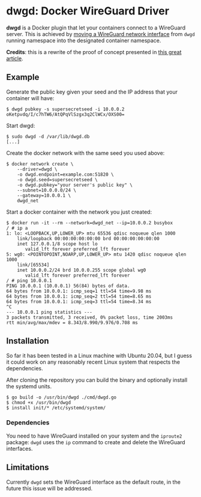 # dwgd: Docker WireGuard Driver

**dwgd** is a Docker plugin that let your containers connect to a WireGuard server.
This is achieved by [moving a WireGuard network interface](https://www.wireguard.com/netns/) from `dwgd` running namespace into the designated container namespace.

**Credits**: this is a rewrite of the proof of concept presented in [this great article](https://www.bestov.io/blog/using-wireguard-as-the-network-for-a-docker-container).

## Example

Generate the public key given your seed and the IP address that your container will have:
```
$ dwgd pubkey -s supersecretseed -i 10.0.0.2
oKetpvdq/I/c7hTW6/AtQPqVlSzgx3q2ClWCx/OXS00=
```

Start dwgd:
```
$ sudo dwgd -d /var/lib/dwgd.db
[...]
```

Create the docker network with the same seed you used above:
```
$ docker network create \
    --driver=dwgd \
    -o dwgd.endpoint=example.com:51820 \
    -o dwgd.seed=supersecretseed \
    -o dwgd.pubkey="your server's public key" \
    --subnet=10.0.0.0/24 \
    --gateway=10.0.0.1 \
    dwgd_net
```

Start a docker container with the network you just created:
```
$ docker run -it --rm --network=dwgd_net --ip=10.0.0.2 busybox
/ # ip a
1: lo: <LOOPBACK,UP,LOWER_UP> mtu 65536 qdisc noqueue qlen 1000
    link/loopback 00:00:00:00:00:00 brd 00:00:00:00:00:00
    inet 127.0.0.1/8 scope host lo
       valid_lft forever preferred_lft forever
5: wg0: <POINTOPOINT,NOARP,UP,LOWER_UP> mtu 1420 qdisc noqueue qlen 1000
    link/[65534]
    inet 10.0.0.2/24 brd 10.0.0.255 scope global wg0
       valid_lft forever preferred_lft forever
/ # ping 10.0.0.1
PING 10.0.0.1 (10.0.0.1) 56(84) bytes of data.
64 bytes from 10.0.0.1: icmp_seq=1 ttl=54 time=9.98 ms
64 bytes from 10.0.0.1: icmp_seq=2 ttl=54 time=8.65 ms
64 bytes from 10.0.0.1: icmp_seq=3 ttl=54 time=8.34 ms
^C
--- 10.0.0.1 ping statistics ---
3 packets transmitted, 3 received, 0% packet loss, time 2003ms
rtt min/avg/max/mdev = 8.343/8.990/9.976/0.708 ms
```

## Installation

So far it has been tested in a Linux machine with Ubuntu 20.04, but I guess it could work on any reasonably recent Linux system that respects the dependencies.

After cloning the repository you can build the binary and optionally install the systemd units.
```
$ go build -o /usr/bin/dwgd ./cmd/dwgd.go
$ chmod +x /usr/bin/dwgd
$ install init/* /etc/systemd/system/
```

### Dependencies

You need to have WireGuard installed on your system and the `iproute2` package: `dwgd` uses the `ip` command to create and delete the WireGuard interfaces.

## Limitations

Currently `dwgd` sets the WireGuard interface as the default route, in the future this issue will be addressed.